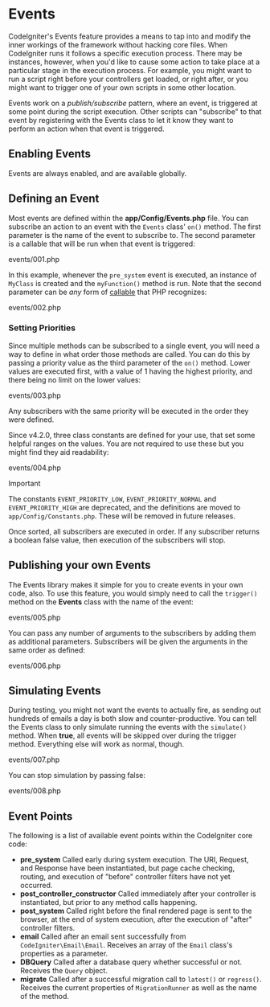 # Events

CodeIgniter's Events feature provides a means to tap into and modify the
inner workings of the framework without hacking core files. When
CodeIgniter runs it follows a specific execution process. There may be
instances, however, when you'd like to cause some action to take place
at a particular stage in the execution process. For example, you might
want to run a script right before your controllers get loaded, or right
after, or you might want to trigger one of your own scripts in some
other location.

Events work on a *publish/subscribe* pattern, where an event, is
triggered at some point during the script execution. Other scripts can
"subscribe" to that event by registering with the Events class to let it
know they want to perform an action when that event is triggered.

<div class="contents" local="" depth="2">

</div>

## Enabling Events

Events are always enabled, and are available globally.

## Defining an Event

Most events are defined within the **app/Config/Events.php** file. You
can subscribe an action to an event with the `Events` class' `on()`
method. The first parameter is the name of the event to subscribe to.
The second parameter is a callable that will be run when that event is
triggered:

<div class="literalinclude">

events/001.php

</div>

In this example, whenever the `pre_system` event is executed, an
instance of `MyClass` is created and the `myFunction()` method is run.
Note that the second parameter can be *any* form of
[callable](https://www.php.net/manual/en/function.is-callable.php) that
PHP recognizes:

<div class="literalinclude">

events/002.php

</div>

### Setting Priorities

Since multiple methods can be subscribed to a single event, you will
need a way to define in what order those methods are called. You can do
this by passing a priority value as the third parameter of the `on()`
method. Lower values are executed first, with a value of 1 having the
highest priority, and there being no limit on the lower values:

<div class="literalinclude">

events/003.php

</div>

Any subscribers with the same priority will be executed in the order
they were defined.

Since v4.2.0, three class constants are defined for your use, that set
some helpful ranges on the values. You are not required to use these but
you might find they aid readability:

<div class="literalinclude">

events/004.php

</div>

> [!IMPORTANT]
> The constants `EVENT_PRIORITY_LOW`, `EVENT_PRIORITY_NORMAL` and
> `EVENT_PRIORITY_HIGH` are deprecated, and the definitions are moved to
> `app/Config/Constants.php`. These will be removed in future releases.

Once sorted, all subscribers are executed in order. If any subscriber
returns a boolean false value, then execution of the subscribers will
stop.

## Publishing your own Events

The Events library makes it simple for you to create events in your own
code, also. To use this feature, you would simply need to call the
`trigger()` method on the **Events** class with the name of the event:

<div class="literalinclude">

events/005.php

</div>

You can pass any number of arguments to the subscribers by adding them
as additional parameters. Subscribers will be given the arguments in the
same order as defined:

<div class="literalinclude">

events/006.php

</div>

## Simulating Events

During testing, you might not want the events to actually fire, as
sending out hundreds of emails a day is both slow and
counter-productive. You can tell the Events class to only simulate
running the events with the `simulate()` method. When **true**, all
events will be skipped over during the trigger method. Everything else
will work as normal, though.

<div class="literalinclude">

events/007.php

</div>

You can stop simulation by passing false:

<div class="literalinclude">

events/008.php

</div>

## Event Points

The following is a list of available event points within the CodeIgniter
core code:

- **pre_system** Called early during system execution. The URI, Request,
  and Response have been instantiated, but page cache checking, routing,
  and execution of "before" controller filters have not yet occurred.
- **post_controller_constructor** Called immediately after your
  controller is instantiated, but prior to any method calls happening.
- **post_system** Called right before the final rendered page is sent to
  the browser, at the end of system execution, after the execution of
  "after" controller filters.
- **email** Called after an email sent successfully from
  `CodeIgniter\Email\Email`. Receives an array of the `Email` class's
  properties as a parameter.
- **DBQuery** Called after a database query whether successful or not.
  Receives the `Query` object.
- **migrate** Called after a successful migration call to `latest()` or
  `regress()`. Receives the current properties of `MigrationRunner` as
  well as the name of the method.
